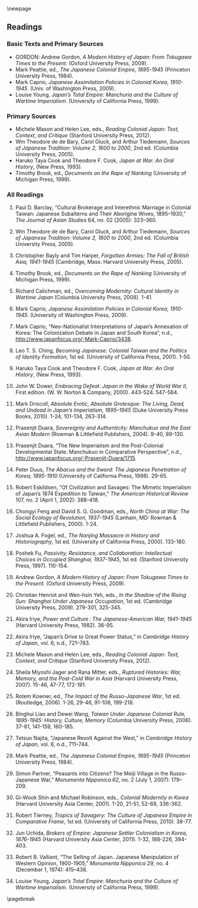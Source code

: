 \newpage

## Readings

### Basic Texts and Primary Sources

* GORDON: Andrew Gordon, *A Modern History of Japan: From Tokugawa Times to the Present*. (Oxford University Press, 2009).
* Mark Peattie, ed., *The Japanese Colonial Empire, 1895-1945* (Princeton University Press, 1984).
* Mark Caprio, *Japanese Assimilation Policies in Colonial Korea, 1910-1945*. (Univ. of Washington Press, 2009).
* Louise Young, *Japan’s Total Empire: Manchuria and the Culture of Wartime Imperialism*. (University of California Press, 1999).

### Primary Sources

* Michele Mason and Helen Lee, eds., *Reading Colonial Japan: Text, Context, and Critique* (Stanford University Press, 2012).
* Wm Theodore de de Bary, Carol Gluck, and Arthur Tiedemann, *Sources of Japanese Tradition: Volume 2, 1600 to 2000*, 2nd ed. (Columbia University Press, 2005).
* Haruko Taya Cook and Theodore F. Cook, *Japan at War: An Oral History*, (New Press, 1993).
* Timothy Brook, ed., *Documents on the Rape of Nanking* (University of Michigan Press, 1999).

### All Readings

1. Paul D. Barclay, “Cultural Brokerage and Interethnic Marriage in Colonial Taiwan: Japanese Subalterns and Their Aborigine Wives, 1895–1930,” *The Journal of Asian Studies* 64, no. 02 (2005): 323–360.

2. Wm Theodore de de Bary, Carol Gluck, and Arthur Tiedemann, *Sources of Japanese Tradition: Volume 2, 1600 to 2000*, 2nd ed. (Columbia University Press, 2005).

3. Christopher Bayly and Tim Harper, *Forgotten Armies: The Fall of British Asia, 1941-1945* (Cambridge, Mass: Harvard University Press, 2005).

4. Timothy Brook, ed., *Documents on the Rape of Nanking* (University of Michigan Press, 1999).

5. Richard Calichman, ed., *Overcoming Modernity: Cultural Identity in Wartime Japan* (Columbia University Press, 2008). 1-41.

6. Mark Caprio, *Japanese Assimilation Policies in Colonial Korea, 1910-1945*. (University of Washington Press, 2009).

7. Mark Caprio, “Neo-Nationalist Interpretations of Japan’s Annexation of Korea: The Colonization Debate in Japan and South Korea”, n.d., http://www.japanfocus.org/-Mark-Caprio/3438.

8. Leo T. S. Ching, *Becoming Japanese: Colonial Taiwan and the Politics of Identity Formation*, 1st ed. (University of California Press, 2001). 1-50.

9. Haruko Taya Cook and Theodore F. Cook, *Japan at War: An Oral History*, (New Press, 1993).

10. John W. Dower, *Embracing Defeat: Japan in the Wake of World War II*, First edition. (W. W. Norton & Company, 2000). 443-524. 547-564.

11. Mark Driscoll, *Absolute Erotic, Absolute Grotesque: The Living, Dead, and Undead in Japan’s Imperialism, 1895–1945* (Duke University Press Books, 2010). 1-24, 101-134, 263-314.

12. Prasenjit Duara, *Sovereignty and Authenticity: Manchukuo and the East Asian Modern* (Rowman & Littlefield Publishers, 2004). 9-40, 89-130.

13. Prasenjit Duara, “The New Imperialism and the Post-Colonial Developmental State: Manchukuo in Comparative Perspective”, n.d., http://www.japanfocus.org/-Prasenjit-Duara/1715.

14. Peter Duus, *The Abacus and the Sword: The Japanese Penetration of Korea, 1895-1910* (University of California Press, 1998). 29-65.

15. Robert Eskildsen, “Of Civilization and Savages: The Mimetic Imperialism of Japan’s 1874 Expedition to Taiwan,” *The American Historical Review* 107, no. 2 (April 1, 2002): 388–418.

16. Chongyi Feng and David S. G. Goodman, eds., *North China at War: The Social Ecology of Revolution, 1937-1945* (Lanham, MD: Rowman & Littlefield Publishers, 2000). 1-24.

17. Joshua A. Fogel, ed., *The Nanjing Massacre in History and Historiography*, 1st ed. (University of California Press, 2000). 133-180.

18. Poshek Fu, *Passivity, Resistance, and Collaboration: Intellectual Choices in Occupied Shanghai, 1937-1945*, 1st ed. (Stanford University Press, 1997). 110-154.

19. Andrew Gordon, *A Modern History of Japan: From Tokugawa Times to the Present*. (Oxford University Press, 2009).

20. Christian Henriot and Wen-hsin Yeh, eds., *In the Shadow of the Rising Sun: Shanghai Under Japanese Occupation*, 1st ed. (Cambridge University Press, 2009). 279-301, 325-345.

21. Akira Iriye, *Power and Culture : The Japanese-American War, 1941-1945* (Harvard University Press, 1982). 36-95.

22. Akira Iriye, “Japan’s Drive to Great Power Status,” in *Cambridge History of Japan*, vol. 6, n.d., 721–783.

23. Michele Mason and Helen Lee, eds., *Reading Colonial Japan: Text, Context, and Critique* (Stanford University Press, 2012).

24. Sheila Miyoshi Jager and Rana Mitter, eds., *Ruptured Histories: War, Memory, and the Post-Cold War in Asia* (Harvard University Press, 2007). 15-46, 47-77, 172-191.

25. Rotem Kowner, ed., *The Impact of the Russo-Japanese War*, 1st ed. (Routledge, 2006). 1-26, 29-46, 91-108, 199-218.

26. Binghui Liao and Dewei Wang, *Taiwan Under Japanese Colonial Rule, 1895-1945: History, Culture, Memory* (Columbia University Press, 2006). 37-61, 141-159, 160-185.

27. Tetsuo Najita, “Japanese Revolt Against the West,” in *Cambridge History of Japan*, vol. 6, n.d., 711–744.

28. Mark Peattie, ed., *The Japanese Colonial Empire, 1895-1945* (Princeton University Press, 1984).

29. Simon Partner, “Peasants into Citizens? The Meiji Village in the Russo-Japanese War,” *Monumenta Nipponica 62*, no. 2 (July 1, 2007): 179–209.

30. Gi-Wook Shin and Michael Robinson, eds., *Colonial Modernity in Korea* (Harvard University Asia Center, 2001). 1-20, 21-51, 52-69, 336-362.

31. Robert Tierney, *Tropics of Savagery: The Culture of Japanese Empire in Comparative Frame*, 1st ed. (University of California Press, 2010). 38-77.

32. Jun Uchida, *Brokers of Empire: Japanese Settler Colonialism in Korea, 1876-1945* (Harvard University Asia Center, 2011). 1-32, 188-226, 394-403.

33. Robert B. Valliant, “The Selling of Japan. Japanese Manipulation of Western Opinion, 1900-1905,” *Monumenta Nipponica* 29, no. 4 (December 1, 1974): 415–438.

34. Louise Young, *Japan’s Total Empire: Manchuria and the Culture of Wartime Imperialism*. (University of California Press, 1999).

\pagebreak
